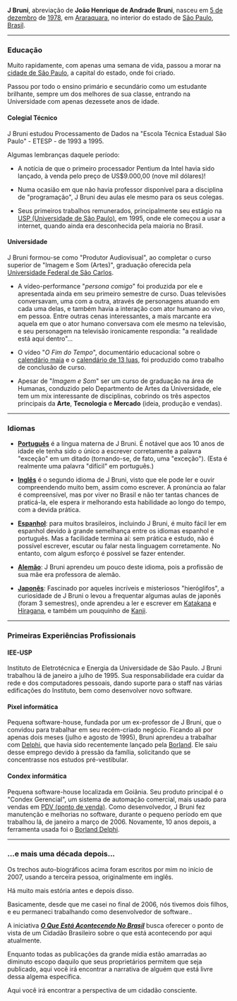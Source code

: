 **J Bruni**, abreviação de **João Henrique de Andrade Bruni**, nasceu em [5 de dezembro](https://pt.wikipedia.org/wiki/5_de_dezembro) de [1978](https://pt.wikipedia.org/wiki/1978), em [Araraquara](https://pt.wikipedia.org/wiki/Araraquara), no interior do estado de [São Paulo](https://pt.wikipedia.org/wiki/S%C3%A3o_Paulo), [Brasil](https://pt.wikipedia.org/wiki/Brasil).

-----

### Educação

Muito rapidamente, com apenas uma semana de vida, passou a morar na [cidade de São Paulo](https://pt.wikipedia.org/wiki/S%C3%A3o_Paulo_%28cidade%29), a capital do estado, onde foi criado.

Passou por todo o ensino primário e secundário como um estudante brilhante, sempre um dos melhores de sua classe, entrando na Universidade com apenas dezessete anos de idade.

#### Colegial Técnico

J Bruni estudou Processamento de Dados na "Escola Técnica Estadual São Paulo" - ETESP - de 1993 a 1995.

Algumas lembranças daquele período:

- A notícia de que o primeiro processador Pentium da Intel havia sido lançado, à venda pelo preço de US$9.000,00 (nove mil dólares)!

- Numa ocasião em que não havia professor disponível para a disciplina de "programação", J Bruni deu aulas ele mesmo para os seus colegas.

- Seus primeiros trabalhos remunerados, principalmente seu estágio na [USP (Universidade de São Paulo)](https://pt.wikipedia.org/wiki/Universidade_de_S%C3%A3o_Paulo), em 1995, onde ele começou a usar a internet, quando ainda era desconhecida pela maioria no Brasil.

#### Universidade

J Bruni formou-se como "Produtor Audiovisual", ao completar o curso superior de "Imagem e Som (Artes)", graduação oferecida pela [Universidade Federal de São Carlos](https://pt.wikipedia.org/wiki/Universidade_Federal_de_S%C3%A3o_Carlos).

- A vídeo-performance "*persona comigo*" foi produzida por ele e apresentada ainda em seu primeiro semestre de curso. Duas televisões conversavam, uma com a outra, através de personagens atuando em cada uma delas, e também havia a interação com ator humano ao vivo, em pessoa. Entre outras cenas interessantes, a mais marcante era aquela em que o ator humano conversava com ele mesmo na televisão, e seu personagem na televisão ironicamente respondia: "a realidade está aqui dentro"...

- O vídeo "*O Fim do Tempo*", documentário educacional sobre o [calendário maia](https://pt.wikipedia.org/wiki/Calend%C3%A1rio_maia) e o [calendário de 13 luas](http://www.sincronariodapaz.org/altera/CalculoKin/crono1B.php), foi produzido como trabalho de conclusão de curso.

- Apesar de "*Imagem e Som*" ser um curso de graduação na área de Humanas, conduzido pelo Departmento de Artes da Universidade, ele tem um mix interessante de disciplinas, cobrindo os três aspectos principais da **Arte**, **Tecnologia** e **Mercado** (ideia, produção e vendas).

-----

### Idiomas

- [**Português**](https://pt.wikipedia.org/wiki/L%C3%ADngua_portuguesa) é a língua materna de J Bruni. É notável que aos 10 anos de idade ele tenha sido o único a escrever corretamente a palavra "exceção" em um ditado (tornando-se, de fato, uma "exceção"). (Esta é realmente uma palavra "difícil" em português.)

- [**Inglês**](https://pt.wikipedia.org/wiki/L%C3%ADngua_inglesa) é o segundo idioma de J Bruni, visto que ele pode ler e ouvir compreendendo muito bem, assim como escrever. A pronúncia ao falar é compreensível, mas por viver no Brasil e não ter tantas chances de praticá-la, ele espera ir melhorando esta habilidade ao longo do tempo, com a devida prática.

- [**Espanhol**](https://pt.wikipedia.org/wiki/L%C3%ADngua_castelhana): para muitos brasileiros, incluindo J Bruni, é muito fácil ler em espanhol devido à grande semelhança entre os idiomas espanhol e português. Mas a facilidade termina aí: sem prática e estudo, não é possível escrever, escutar ou falar nesta linguagem corretamente. No entanto, com algum esforço é possível se fazer entender.

- [**Alemão**](https://pt.wikipedia.org/wiki/L%C3%ADngua_alem%C3%A3): J Bruni aprendeu um pouco deste idioma, pois a profissão de sua mãe era professora de alemão.

- [**Japonês**](https://pt.wikipedia.org/wiki/L%C3%ADngua_japonesa): Fascinado por aqueles incríveis e misteriosos "hieróglifos", a curiosidade de J Bruni o levou a frequentar algumas aulas de japonês (foram 3 semestres), onde aprendeu a ler e escrever em [Katakana](https://pt.wikipedia.org/wiki/Katakana) e [Hiragana](https://pt.wikipedia.org/wiki/Hiragana), e também um pouquinho de [Kanji](https://pt.wikipedia.org/wiki/Kanji).

-----

### Primeiras Experiências Profissionais

#### IEE-USP

Instituto de Eletrotécnica e Energia da Universidade de São Paulo. J Bruni trabalhou lá de janeiro a julho de 1995. Sua responsabilidade era cuidar da rede e dos computadores pessoais, dando suporte para o staff nas várias edificações do Instituto, bem como desenvolver novo software.

#### Pixel informática

Pequena software-house, fundada por um ex-professor de J Bruni, que o convidou para trabalhar em seu recém-criado negócio. Ficando ali por apenas dois meses (julho e agosto de 1995), Bruni aprendeu a trabalhar com [Delphi](https://pt.wikipedia.org/wiki/Embarcadero_Delphi), que havia sido recentemente lançado pela [Borland](https://pt.wikipedia.org/wiki/Borland). Ele saiu desse emprego devido à pressão da família, solicitando que se concentrasse nos estudos pré-vestibular.

#### Condex informática

Pequena software-house localizada em Goiânia. Seu produto principal é o "Condex Gerencial", um sistema de automação comercial, mais usado para vendas em [PDV (ponto de venda)](https://pt.wikipedia.org/wiki/Ponto_de_venda). Como desenvolvedor, J Bruni fez manutenção e melhorias no software, durante o pequeno período em que trabalhou lá, de janeiro a março de 2006. Novamente, 10 anos depois, a ferramenta usada foi o [Borland Delphi](https://pt.wikipedia.org/wiki/Embarcadero_Delphi).

--------------

### ...e mais uma década depois...

Os trechos auto-biográficos acima foram escritos por mim no início de 2007, usando a terceira pessoa, originalmente em inglês.

Há muito mais estória antes e depois disso.

Basicamente, desde que me casei no final de 2006, nós tivemos dois filhos, e eu permaneci trabalhando como desenvolvedor de software..

A iniciativa [***O Que Está Acontecendo No Brasil***](https://whatisgoingoninbrazil.com) busca oferecer o ponto de vista de um Cidadão Brasileiro sobre o que está acontecendo por aqui atualmente.

Enquanto todas as publicações da grande mídia estão amarradas ao diminuto escopo daquilo que seus proprietários permitem que seja publicado, aqui você irá encontrar a narrativa de alguém que está livre dessa algema específica.

Aqui você irá encontrar a perspectiva de um cidadão consciente.
